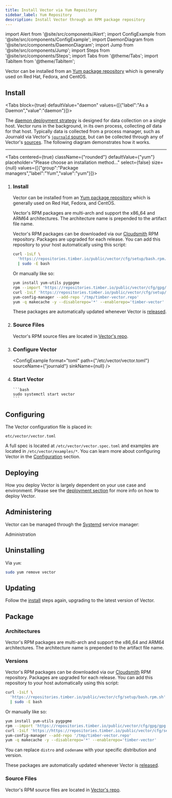 ```yaml
---
title: Install Vector via Yum Repository
sidebar_label: Yum Repository
description: Install Vector through an RPM package repository
---
```


import Alert from '@site/src/components/Alert';
import ConfigExample from '@site/src/components/ConfigExample';
import DaemonDiagram from '@site/src/components/DaemonDiagram';
import Jump from '@site/src/components/Jump';
import Steps from '@site/src/components/Steps';
import Tabs from '@theme/Tabs';
import TabItem from '@theme/TabItem';

Vector can be installed from an [Yum package repository][urls.rpm] which is
generally used on Red Hat, Fedora, and CentOS.



## Install

<Tabs
  block={true}
  defaultValue="daemon"
  values={[{"label":"As a Daemon","value":"daemon"}]}>
<TabItem value="daemon">

The [daemon deployment strategy][docs.strategies#daemon] is designed for data
collection on a single host. Vector runs in the background, in its own process,
collecting _all_ data for that host.
Typically data is collected from a process manager, such as Journald via
Vector's [`journald` source][docs.sources.journald], but can be collected
through any of Vector's [sources][docs.sources].
The following diagram demonstrates how it works.

<DaemonDiagram
  platformName={null}
  sourceName={null}
  sinkName={null} />

---

<Tabs
  centered={true}
  className={"rounded"}
  defaultValue={"yum"}
  placeholder="Please choose an installation method..."
  select={false}
  size={null}
  values={[{"group":"Package managers","label":"Yum","value":"yum"}]}>
<TabItem value="yum">

<Steps headingDepth={3}>
<ol>
<li>

### Install

Vector can be installed from an [Yum package repository][urls.rpm] which is
generally used on Red Hat, Fedora, and CentOS.

Vector's RPM packages are multi-arch and support the
x86_64 and ARM64
architectures. The architecture name is prepended to the artifact file name.

Vector's RPM packages can be downloaded via our [Cloudsmith][urls.cloudsmith] RPM repository.
Packages are upgraded for each release. You can add this repository to your host automatically using
this script:

```bash
curl -1sLf \
  'https://repositories.timber.io/public/vector/cfg/setup/bash.rpm.sh' \
  | sudo -E bash
```

Or manually like so:

```bash
yum install yum-utils pygpgme
rpm --import 'https://repositories.timber.io/public/vector/cfg/gpg/gpg.3543DB2D0A2BC4B8.key'
curl -1sLf 'https://repositories.timber.io/public/vector/cfg/setup/config.rpm.txt?distro=amzn&codename=2018.03' > /tmp/timber-vector.repo
yum-config-manager --add-repo '/tmp/timber-vector.repo'
yum -q makecache -y --disablerepo='*' --enablerepo='timber-vector'
```

<Alert type="info">

These packages are automatically updated whenever Vector is [released][urls.vector_releases].

</Alert>

</li>
<li>

### Source Files

Vector's RPM source files are located in
[Vector's repo][urls.vector_rpm_source_files].

</li>
<li>

### Configure Vector

<ConfigExample
  format="toml"
  path={"/etc/vector/vector.toml"}
  sourceName={"journald"}
  sinkName={null} />

</li>
<li>

### Start Vector

    ```bash
    sudo systemctl start vector
    ```

</li>
</ol>
</Steps>

</TabItem>
</Tabs>
</TabItem>
</Tabs>

## Configuring

The Vector configuration file is placed in:

```text
etc/vector/vector.toml
```

A full spec is located at `/etc/vector/vector.spec.toml` and examples are
located in `/etc/vector/examples/*`. You can learn more about configuring
Vector in the [Configuration][docs.configuration] section.

## Deploying

How you deploy Vector is largely dependent on your use case and environment.
Please see the [deployment section][docs.deployment] for more info on how to
deploy Vector.

## Administering

Vector can be managed through the [Systemd][urls.systemd] service manager:

<Jump to="/docs/administration/">Administration</Jump>

## Uninstalling


Via `yum`:

```bash
sudo yum remove vector
```

## Updating

Follow the [install](#install) steps again, upgrading to the latest version of
Vector.

## Package

### Architectures

Vector's RPM packages are multi-arch and support the
x86_64 and ARM64
architectures. The architecture name is prepended to the artifact file name.

### Versions

Vector's RPM packages can be downloaded via our [Cloudsmith][urls.cloudsmith] RPM repository.
Packages are upgraded for each release. You can add this repository to your host automatically using
this script:

```bash
curl -1sLf \
  'https://repositories.timber.io/public/vector/cfg/setup/bash.rpm.sh' \
  | sudo -E bash
```

Or manually like so:

```bash
yum install yum-utils pygpgme
rpm --import 'https://repositories.timber.io/public/vector/cfg/gpg/gpg.3543DB2D0A2BC4B8.key'
curl -1sLf 'https://https://repositories.timber.io/public/vector/cfg/setup/config.rpm.txt?distro=el&codename=7' > /tmp/timber-vector.repo
yum-config-manager --add-repo '/tmp/timber-vector.repo'
yum -q makecache -y --disablerepo='*' --enablerepo='timber-vector'
```

You can replace `distro` and `codename` with your specific distribution and version.

<Alert type="info">

These packages are automatically updated whenever Vector is [released][urls.vector_releases].

</Alert>

### Source Files

Vector's RPM source files are located in
[Vector's repo][urls.vector_rpm_source_files].

[docs.configuration]: /docs/setup/configuration/
[docs.deployment]: /docs/setup/deployment/
[docs.sources.journald]: /docs/reference/sources/journald/
[docs.sources]: /docs/reference/sources/
[docs.strategies#daemon]: /docs/setup/deployment/strategies/#daemon
[urls.cloudsmith]: https://cloudsmith.io/~timber/repos/vector/packages/
[urls.rpm]: https://rpm.org/
[urls.systemd]: https://systemd.io/
[urls.vector_releases]: https://vector.dev/releases/latest/
[urls.vector_rpm_source_files]: https://github.com/timberio/vector/tree/master/distribution/rpm
